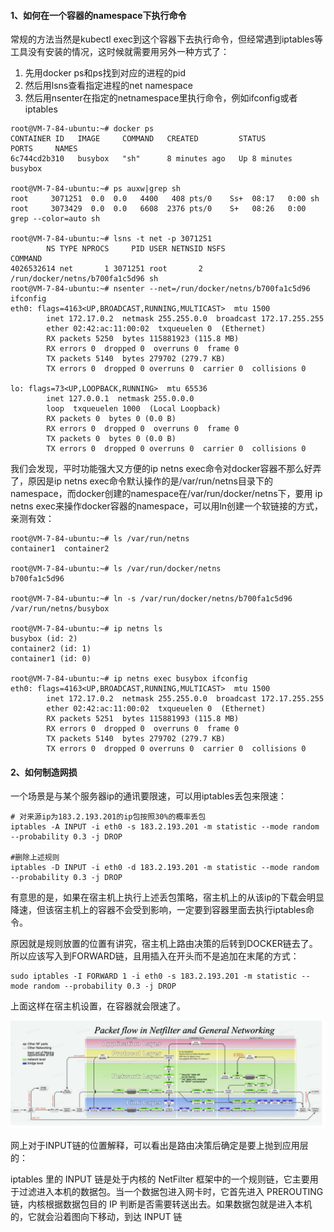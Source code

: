 #### 1、如何在一个容器的namespace下执行命令

常规的方法当然是kubectl exec到这个容器下去执行命令，但经常遇到iptables等工具没有安装的情况，这时候就需要用另外一种方式了：

1. 先用docker ps和ps找到对应的进程的pid
2. 然后用lsns查看指定进程的net namespace
3. 然后用nsenter在指定的netnamespace里执行命令，例如ifconfig或者iptables

```
root@VM-7-84-ubuntu:~# docker ps
CONTAINER ID   IMAGE     COMMAND   CREATED         STATUS         PORTS     NAMES
6c744cd2b310   busybox   "sh"      8 minutes ago   Up 8 minutes             busybox

root@VM-7-84-ubuntu:~# ps auxw|grep sh
root     3071251  0.0  0.0   4400   408 pts/0    Ss+  08:17   0:00 sh
root     3073429  0.0  0.0   6608  2376 pts/0    S+   08:26   0:00 grep --color=auto sh

root@VM-7-84-ubuntu:~# lsns -t net -p 3071251
        NS TYPE NPROCS     PID USER NETNSID NSFS                           COMMAND
4026532614 net       1 3071251 root       2 /run/docker/netns/b700fa1c5d96 sh
root@VM-7-84-ubuntu:~# nsenter --net=/run/docker/netns/b700fa1c5d96 ifconfig
eth0: flags=4163<UP,BROADCAST,RUNNING,MULTICAST>  mtu 1500
        inet 172.17.0.2  netmask 255.255.0.0  broadcast 172.17.255.255
        ether 02:42:ac:11:00:02  txqueuelen 0  (Ethernet)
        RX packets 5250  bytes 115881923 (115.8 MB)
        RX errors 0  dropped 0  overruns 0  frame 0
        TX packets 5140  bytes 279702 (279.7 KB)
        TX errors 0  dropped 0 overruns 0  carrier 0  collisions 0

lo: flags=73<UP,LOOPBACK,RUNNING>  mtu 65536
        inet 127.0.0.1  netmask 255.0.0.0
        loop  txqueuelen 1000  (Local Loopback)
        RX packets 0  bytes 0 (0.0 B)
        RX errors 0  dropped 0  overruns 0  frame 0
        TX packets 0  bytes 0 (0.0 B)
        TX errors 0  dropped 0 overruns 0  carrier 0  collisions 0

```



我们会发现，平时功能强大又方便的ip netns exec命令对docker容器不那么好弄了，原因是ip netns exec命令默认操作的是/var/run/netns目录下的namespace，而docker创建的namespace在/var/run/docker/netns下，要用 ip netns exec来操作docker容器的namespace，可以用ln创建一个软链接的方式，亲测有效：

```shell
root@VM-7-84-ubuntu:~# ls /var/run/netns
container1  container2

root@VM-7-84-ubuntu:~# ls /var/run/docker/netns
b700fa1c5d96

root@VM-7-84-ubuntu:~# ln -s /var/run/docker/netns/b700fa1c5d96 /var/run/netns/busybox

root@VM-7-84-ubuntu:~# ip netns ls
busybox (id: 2)
container2 (id: 1)
container1 (id: 0)

root@VM-7-84-ubuntu:~# ip netns exec busybox ifconfig
eth0: flags=4163<UP,BROADCAST,RUNNING,MULTICAST>  mtu 1500
        inet 172.17.0.2  netmask 255.255.0.0  broadcast 172.17.255.255
        ether 02:42:ac:11:00:02  txqueuelen 0  (Ethernet)
        RX packets 5251  bytes 115881993 (115.8 MB)
        RX errors 0  dropped 0  overruns 0  frame 0
        TX packets 5140  bytes 279702 (279.7 KB)
        TX errors 0  dropped 0 overruns 0  carrier 0  collisions 0

```



#### 2、如何制造网损

一个场景是与某个服务器ip的通讯要限速，可以用iptables丢包来限速：

```
# 对来源ip为183.2.193.201的ip包按照30%的概率丢包
iptables -A INPUT -i eth0 -s 183.2.193.201 -m statistic --mode random --probability 0.3 -j DROP

#删除上述规则
iptables -D INPUT -i eth0 -d 183.2.193.201 -m statistic --mode random --probability 0.3 -j DROP
```

有意思的是，如果在宿主机上执行上述丢包策略，宿主机上的从该ip的下载会明显降速，但该宿主机上的容器不会受到影响，一定要到容器里面去执行iptables命令。

原因就是规则放置的位置有讲究，宿主机上路由决策的后转到DOCKER链去了。所以应该写入到FORWARD链，且用插入在开头而不是追加在末尾的方式：

```
sudo iptables -I FORWARD 1 -i eth0 -s 183.2.193.201 -m statistic --mode random --probability 0.3 -j DROP
```

上面这样在宿主机设置，在容器就会限速了。

![](img/namespace/iptables_flow.jpg)

网上对于INPUT链的位置解释，可以看出是路由决策后确定是要上抛到应用层的：

iptables 里的 INPUT 链是处于内核的 NetFilter 框架中的一个规则链，它主要用于过滤进入本机的数据包。当一个数据包进入网卡时，它首先进入 PREROUTING 链，内核根据数据包目的 IP 判断是否需要转送出去。如果数据包就是进入本机的，它就会沿着图向下移动，到达 INPUT 链